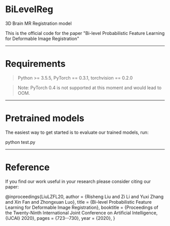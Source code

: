 # BiLevelReg
3D Brain MR Registration model

This is the official code for the paper "Bi-level Probabilistic Feature Learning for Deformable Image Registration"

------------------------------------------------------------------------
# Requirements

>Python >= 3.5.5, PyTorch == 0.3.1, torchvision == 0.2.0

>Note: PyTorch 0.4 is not supported at this moment and would lead to OOM.

------------------------------------------------------------------------
# Pretrained models

The easiest way to get started is to evaluate our trained models, run:

python test.py

------------------------------------------------------------------------
# Reference

If you find our work useful in your research please consider citing our paper:

@inproceedings{LiuLZFL20,
  author    = {Risheng Liu and Zi Li and Yuxi Zhang and Xin Fan and Zhongxuan Luo},
  title     = {Bi-level Probabilistic Feature Learning for Deformable Image Registration},
  booktitle = {Proceedings of the Twenty-Ninth International Joint Conference on
               Artificial Intelligence, {IJCAI} 2020},
  pages     = {723--730},
  year      = {2020},
}
